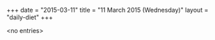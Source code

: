+++
date = "2015-03-11"
title = "11 March 2015 (Wednesday)"
layout = "daily-diet"
+++


\<no entries\>
